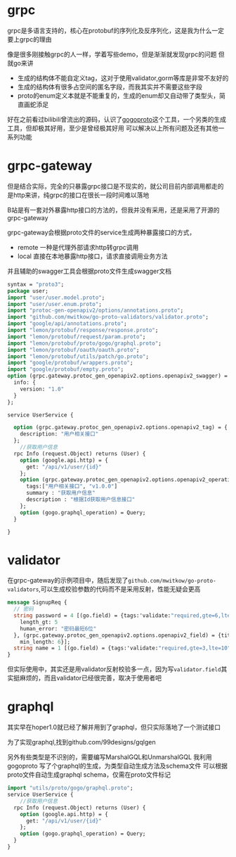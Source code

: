 # grpc
grpc是多语言支持的，核心在protobuf的序列化及反序列化，这是我为什么一定要上grpc的理由

像是很多刚接触grpc的人一样，学着写些demo，但是渐渐就发现grpc的问题
但就go来讲
- 生成的结构体不能自定义tag，这对于使用validator,gorm等库是非常不友好的
- 生成的结构体有很多占空间的匿名字段，而我其实并不需要这些字段
- proto的enum定义本就是不能重复的，生成的enum却又自动带了类型头，简直画蛇添足

好在之前看过bilibili曾流出的源码，认识了[gogoproto](https://github.com/gogo/protobuf)这个工具，一个另类的生成工具，但却极其好用，至少是曾经极其好用
可以解决以上所有问题及还有其他一系列功能



# grpc-gateway

但是结合实际，完全的只暴露grpc接口是不现实的，就公司目前内部调用都走的是http来讲，纯grpc的接口在很长一段时间难以落地

B站是有一套对外暴露http接口的方法的，但我并没有采用，还是采用了开源的grpc-gateway

grpc-gateway会根据proto文件的service生成两种暴露接口的方式，
- remote 一种是代理外部请求http转grpc调用
- local 直接在本地暴露http接口，请求直接调用业务方法

并且辅助的swagger工具会根据proto文件生成swagger文档
```protobuf
syntax = "proto3";
package user;
import "user/user.model.proto";
import "user/user.enum.proto";
import "protoc-gen-openapiv2/options/annotations.proto";
import "github.com/mwitkow/go-proto-validators/validator.proto";
import "google/api/annotations.proto";
import "lemon/protobuf/response/response.proto";
import "lemon/protobuf/request/param.proto";
import "lemon/protobuf/proto/gogo/graphql.proto";
import "lemon/protobuf/oauth/oauth.proto";
import "lemon/protobuf/utils/patch/go.proto";
import "google/protobuf/wrappers.proto";
import "google/protobuf/empty.proto";
option (grpc.gateway.protoc_gen_openapiv2.options.openapiv2_swagger) = {
  info: {
    version: "1.0"
  }
};

service UserService {

  option (grpc.gateway.protoc_gen_openapiv2.options.openapiv2_tag) = {
    description: "用户相关接口"
  };
    //获取用户信息
  rpc Info (request.Object) returns (User) {
    option (google.api.http) = {
      get: "/api/v1/user/{id}"
    };
    option (grpc.gateway.protoc_gen_openapiv2.options.openapiv2_operation) = {
      tags:["用户相关接口", "v1.0.0"]
      summary : "获取用户信息"
      description : "根据Id获取用户信息接口"
    };
    option (gogo.graphql_operation) = Query;
  }

}
```
# validator
在grpc-gateway的示例项目中，随后发现了`github.com/mwitkow/go-proto-validators`,可以生成校验参数的代码而不是采用反射，性能无疑会更高
```proto
message SignupReq {
  // 密码
  string password = 4 [(go.field) = {tags:'validate:"required,gte=6,lte=15" annotation:"密码"'}, (validator.field) = {
    length_gt: 5
    human_error: "密码最短6位"
  }, (grpc.gateway.protoc_gen_openapiv2.options.openapiv2_field) = {title: "密码"
    min_length: 6}];
  string name = 1 [(go.field) = {tags:'validate:"required,gte=3,lte=10" annotation:"昵称"'}];
}
```
但实际使用中，其实还是用validator反射校验多一点，因为写`validator.field`其实挺麻烦的，而且validator已经很完善，取决于使用者吧

# graphql
其实早在hoper1.0就已经了解并用到了graphql，但只实际落地了一个测试接口

为了实现graphql,找到github.com/99designs/gqlgen

另外有些类型是不识别的，需要编写MarshalGQL和UnmarshalGQL
我利用gogoproto 写了个graphql的生成，为类型自动生成方法及schema文件
可以根据proto文件自动生成graphql schema，仅需在proto文件标记
```proto
import "utils/proto/gogo/graphql.proto";
service UserService {
    //获取用户信息
  rpc Info (request.Object) returns (User) {
    option (google.api.http) = {
      get: "/api/v1/user/{id}"
    };
    option (gogo.graphql_operation) = Query;
  }
}
```
